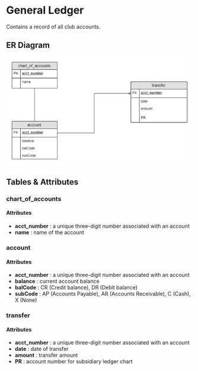 # General Ledger

Contains a record of all club accounts.

## ER Diagram

![General Ledger ERD](/images/general-ledger-erd.jpg)

## Tables & Attributes

### chart_of_accounts

#### Attributes

* **acct_number** : a unique three-digit number associated with an account
* **name** : name of the account

### account

#### Attributes

* **acct_number** : a unique three-digit number associated with an account
* **balance** : current account balance
* **balCode** : CR (Credit balance), DR (Debit balance)
* **subCode** : AP (Accounts Payable), AR (Accounts Receivable), C (Cash), X (None)

### transfer

#### Attributes

* **acct_number** : a unique three-digit number associated with an account
* **date** : date of transfer
* **amount** : transfer amount
* **PR** : account number for subsidiary ledger chart
